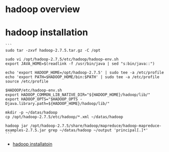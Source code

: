 # hadoop overview

# hadoop installation

    ```
    sudo tar -zxvf hadoop-2.7.5.tar.gz -C /opt
    
    sudo vi /opt/hadoop-2.7.5/etc/hadoop/hadoop-env.sh
    export JAVA_HOME=$(readlink -f /usr/bin/java | sed "s:bin/java::")
    
    echo 'export HADOOP_HOME=/opt/hadoop-2.7.5' | sudo tee -a /etc/profile
    echo 'export PATH=$HADOOP_HOME/bin:$PATH' | sudo tee -a /etc/profile
    source /etc/profile
    
    $HADOOP/etc/hadoop-env.sh
    export HADOOP_COMMON_LIB_NATIVE_DIR="${HADOOP_HOME}/hadoop/lib/"
    export HADOOP_OPTS="$HADOOP_OPTS -Djava.library.path=${HADOOP_HOME}/hadoop/lib/"
    
    mkdir -p ~/datas/hadoop
    cp /opt/hadoop-2.7.5/etc/hadoop/*.xml ~/datas/hadoop
    
    hadoop jar /opt/hadoop-2.7.5/share/hadoop/mapreduce/hadoop-mapreduce-examples-2.7.5.jar grep ~/datas/hadoop ~/output 'principal[.]*'
    ```

  - [hadoop installatoin](https://www.vultr.com/docs/how-to-install-hadoop-in-stand-alone-mode-on-centos-7)